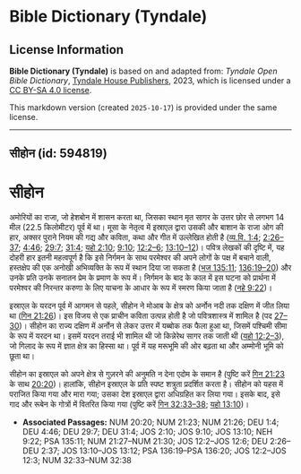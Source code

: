 # Bible Dictionary (Tyndale)

## License Information

**Bible Dictionary (Tyndale)** is based on and adapted from: _Tyndale Open Bible Dictionary_, [Tyndale House Publishers](https://tyndaleopenresources.com/), 2023, which is licensed under a [CC BY-SA 4.0 license](https://creativecommons.org/licenses/by-sa/4.0/legalcode.en).

This markdown version (created `2025-10-17`) is provided under the same license.



--------------------------------

## सीहोन (id: 594819)

सीहोन
=====

अमोरियों का राजा, जो हेशबोन में शासन करता था, जिसका स्थान मृत सागर के उत्तर छोर से लगभग 14 मील (22\.5 किलोमीटर) पूर्व में था। मूसा के नेतृत्व में इस्राएल द्वारा उसकी और बाशान के राजा ओग की हार, अक्सर पुराने नियम की गद्य और कविता, कथा और गीत में उल्लेखित होती है ([व्य.वि. 1:4](https://ref.ly/Deut1:4); [2:26–37](https://ref.ly/Deut2:26-Deut2:37); [4:46](https://ref.ly/Deut4:46); [29:7](https://ref.ly/Deut29:7); [31:4](https://ref.ly/Deut31:4); [यहो 2:10](https://ref.ly/Josh2:10); [9:10](https://ref.ly/Josh9:10); [12:2–6](https://ref.ly/Josh12:2-Josh12:6); [13:10–12](https://ref.ly/Josh13:10-Josh13:12))। पवित्र लेखकों की दृष्टि में, यह दोहरी हार इतनी महत्वपूर्ण है कि इसे निर्गमन के साथ परमेश्वर की अपने लोगों के पक्ष में बचाने वाली, हस्तक्षेप की एक अनोखी अभिव्यक्ति के रूप में स्थान दिया जा सकता है ([भज 135:11](https://ref.ly/Ps135:11); [136:19–20](https://ref.ly/Ps136:19-Ps136:20)) और उनके प्रति उनके सनातन प्रेम के प्रमाण के रूप में। निर्गमन के बाद के काल में इस घटना को प्रार्थना में परमेश्वर की निरन्तर करुणा के लिए याचना के आधार के रूप में स्मरण किया जाता है ([नहे 9:22](https://ref.ly/Neh9:22))।

इस्राएल के यरदन पूर्व में आगमन से पहले, सीहोन ने मोआब के क्षेत्र को अर्नोन नदी तक दक्षिण में जीत लिया था ([गिन 21:26](https://ref.ly/Num21:26))। इस विजय से एक प्राचीन कविता उत्पन्न होती है जो पवित्रशास्त्र में शामिल है (पद [27–30](https://ref.ly/Num21:27-Num21:30))। सीहोन का राज्य दक्षिण में अर्नोन से लेकर उत्तर में यब्बोक तक फैला हुआ था, जिसमें पश्चिमी सीमा के रूप में यरदन था। इसमें यरदन तराई भी शामिल थी जो किन्नेरेथ सागर तक जाती थी ([यहो 12:2–3](https://ref.ly/Josh12:2-Josh12:3)), जो गिलाद के रूप में ज्ञात क्षेत्र का हिस्सा था। पूर्व में यह मरूभूमि की ओर बढ़ता था और अम्मोनी भूमि को छूता था।

सीहोन का इस्राएल को अपने क्षेत्र से गुज़रने की अनुमति न देना एदोम के समान है (पुष्टि करें [गिन 21:23](https://ref.ly/Num21:23) के साथ [20:20](https://ref.ly/Num20:20))। हालांकि, सीहोन इस्राएल के प्रति स्पष्ट शत्रुता प्रदर्शित करता है। सीहोन को यहस में पराजित किया गया और मारा गया; उसका देश इस्राएल द्वारा अधिग्रहित कर लिया गया। इसके बाद, इसे गाद और रूबेन के गोत्रों में वितरित किया गया (पुष्टि करें [गिन 32:33–38](https://ref.ly/Num32:33-Num32:38); [यहो 13:10](https://ref.ly/Josh13:10))।

* **Associated Passages:** NUM 20:20; NUM 21:23; NUM 21:26; DEU 1:4; DEU 4:46; DEU 29:7; DEU 31:4; JOS 2:10; JOS 9:10; JOS 13:10; NEH 9:22; PSA 135:11; NUM 21:27–NUM 21:30; JOS 12:2–JOS 12:6; DEU 2:26–DEU 2:37; JOS 13:10–JOS 13:12; PSA 136:19–PSA 136:20; JOS 12:2–JOS 12:3; NUM 32:33–NUM 32:38

